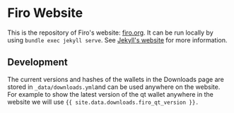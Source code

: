 # Firo Website

This is the repository of Firo's website: [firo.org](https://firo.org). It can be run locally by using `bundle exec jekyll serve`. See [Jekyll's website](https://jekyllrb.com/) for more information.

## Development

The current versions and hashes of the wallets in the Downloads page are stored in `_data/downloads.yml`and can be used anywhere on the website. For example to show the latest version of the qt wallet anywhere in the website we will use `{{ site.data.downloads.firo_qt_version }}.`